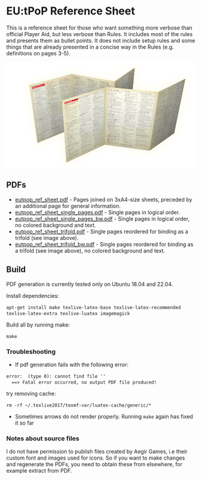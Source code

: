 # EU:tPoP Reference Sheet

This is a reference sheet for those who want something more verbose than official Player Aid, but less verbose than Rules.
It includes most of the rules and presents them as bullet points.
It does not include setup rules and some things that are already presented in a concise way in the Rules (e.g. definitions on pages 3-5).

![trifold](/src/images/trifold.png)

## PDFs

* [eutpop_ref_sheet.pdf](./pdf/eutpop_ref_sheet.pdf) - Pages joined on 3xA4-size sheets, preceded by an additional page for general information.
* [eutpop_ref_sheet_single_pages.pdf](./pdf/eutpop_ref_sheet_single_pages.pdf) - Single pages in logical order.
* [eutpop_ref_sheet_single_pages_bw.pdf](./pdf/eutpop_ref_sheet_single_pages_bw.pdf) - Single pages in logical order, no colored background and text.
* [eutpop_ref_sheet_trifold.pdf](./pdf/eutpop_ref_sheet_trifold.pdf) - Single pages reordered for binding as a trifold (see image above).
* [eutpop_ref_sheet_trifold_bw.pdf](./pdf/eutpop_ref_sheet_trifold_bw.pdf) - Single pages reordered for binding as a trifold (see image above), no colored background and text.

## Build

PDF generation is currently tested only on Ubuntu 18.04 and 22.04.

Install dependencies:

```shell
apt-get install make texlive-latex-base texlive-latex-recommended texlive-latex-extra texlive-luatex imagemagick
```

Build all by running make:

```shell
make
```


### Troubleshooting

* If pdf generation fails with the following error:
```
error:  (type 0): cannot find file ''
  ==> Fatal error occurred, no output PDF file produced!
```
try removing cache:
```shell
rm -rf ~/.texlive2017/texmf-var/luatex-cache/generic/*
```

* Sometimes arrows do not render properly. Running `make` again has fixed it so far

### Notes about source files

I do not have permission to publish files created by Aegir Games, i.e their custom font and images used for icons.
So if you want to make changes and regenerate the PDFs, you need to obtain these from elsewhere, for example extract from PDF.
